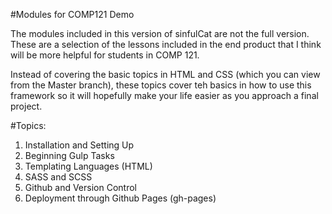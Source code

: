 #Modules for COMP121 Demo

The modules included in this version of sinfulCat are not the full version. These are a selection of the lessons included in the end product that I think will be more helpful for students in COMP 121. 

Instead of covering the basic topics in HTML and CSS (which you can view from the Master branch), these topics cover teh basics in how to use this framework so it will hopefully make your life easier as you approach a final project.

#Topics:

1. Installation and Setting Up
2. Beginning Gulp Tasks
3. Templating Languages (HTML)
4. SASS and SCSS
5. Github and Version Control
6. Deployment through Github Pages (gh-pages)

